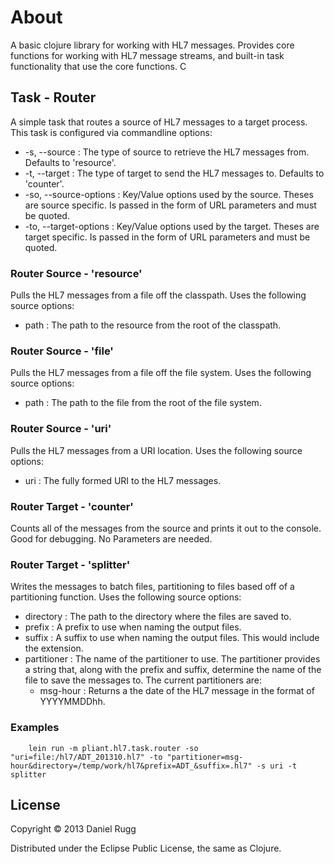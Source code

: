 # About

A basic clojure library for working with HL7 messages.  Provides core functions for working with HL7 message streams, and built-in task functionality that use the core functions.  C

## Task - Router

A simple task that routes a source of HL7 messages to a target process.  This task is configured via commandline options:

* -s, --source : The type of source to retrieve the HL7 messages from.  Defaults to 'resource'.
* -t, --target : The type of target to send the HL7 messages to.  Defaults to 'counter'.
* -so, --source-options : Key/Value options used by the source.  Theses are source specific.  Is passed in the form of URL parameters and must be quoted.
* -to, --target-options : Key/Value options used by the target.  Theses are target specific.  Is passed in the form of URL parameters and must be quoted.

### Router Source - 'resource'
Pulls the HL7 messages from a file off the classpath. Uses the following source options:

* path : The path to the resource from the root of the classpath.

### Router Source - 'file'
Pulls the HL7 messages from a file off the file system. Uses the following source options:

* path : The path to the file from the root of the file system.

### Router Source - 'uri'
Pulls the HL7 messages from a URI location. Uses the following source options:

* uri : The fully formed URI to the HL7 messages.


### Router Target - 'counter'
Counts all of the messages from the source and prints it out to the console.  Good for debugging.  No Parameters are needed.



### Router Target - 'splitter'
Writes the messages to batch files, partitioning to files based off of a partitioning function.  Uses the following source options:

* directory : The path to the directory where the files are saved to.
* prefix : A prefix to use when naming the output files.
* suffix : A suffix to use when naming the output files.  This would include the extension.
* partitioner : The name of the partitioner to use.  The partitioner provides a string that, along with the prefix and suffix, determine the name of the file to save the messages to.  The current partitioners are:
    + msg-hour : Returns a the date of the HL7 message in the format of YYYYMMDDhh.

### Examples

```
    lein run -m pliant.hl7.task.router -so "uri=file:/hl7/ADT_201310.hl7" -to "partitioner=msg-hour&directory=/temp/work/hl7&prefix=ADT_&suffix=.hl7" -s uri -t splitter
```


## License

Copyright © 2013 Daniel Rugg

Distributed under the Eclipse Public License, the same as Clojure.
